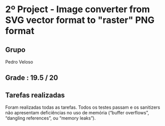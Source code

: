# 2º Project - Image converter from SVG vector format to "raster" PNG format

## Grupo

Pedro Veloso

## Grade : 19.5 / 20

## Tarefas realizadas

Foram realizadas todas as tarefas. Todos os testes passam e os sanitizers não apresentam deficiências no uso de memória (“buffer overflows”, “dangling references”, ou “memory leaks”).
